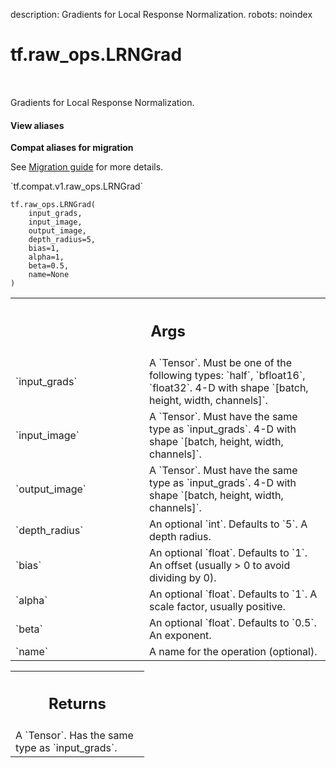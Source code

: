 description: Gradients for Local Response Normalization.
robots: noindex

# tf.raw_ops.LRNGrad

<!-- Insert buttons and diff -->

<table class="tfo-notebook-buttons tfo-api nocontent" align="left">

</table>



Gradients for Local Response Normalization.

<section class="expandable">
  <h4 class="showalways">View aliases</h4>
  <p>
<b>Compat aliases for migration</b>
<p>See
<a href="https://www.tensorflow.org/guide/migrate">Migration guide</a> for
more details.</p>
<p>`tf.compat.v1.raw_ops.LRNGrad`</p>
</p>
</section>

<pre class="devsite-click-to-copy prettyprint lang-py tfo-signature-link">
<code>tf.raw_ops.LRNGrad(
    input_grads,
    input_image,
    output_image,
    depth_radius=5,
    bias=1,
    alpha=1,
    beta=0.5,
    name=None
)
</code></pre>



<!-- Placeholder for "Used in" -->


<!-- Tabular view -->
 <table class="responsive fixed orange">
<colgroup><col width="214px"><col></colgroup>
<tr><th colspan="2"><h2 class="add-link">Args</h2></th></tr>

<tr>
<td>
`input_grads`
</td>
<td>
A `Tensor`. Must be one of the following types: `half`, `bfloat16`, `float32`.
4-D with shape `[batch, height, width, channels]`.
</td>
</tr><tr>
<td>
`input_image`
</td>
<td>
A `Tensor`. Must have the same type as `input_grads`.
4-D with shape `[batch, height, width, channels]`.
</td>
</tr><tr>
<td>
`output_image`
</td>
<td>
A `Tensor`. Must have the same type as `input_grads`.
4-D with shape `[batch, height, width, channels]`.
</td>
</tr><tr>
<td>
`depth_radius`
</td>
<td>
An optional `int`. Defaults to `5`. A depth radius.
</td>
</tr><tr>
<td>
`bias`
</td>
<td>
An optional `float`. Defaults to `1`.
An offset (usually > 0 to avoid dividing by 0).
</td>
</tr><tr>
<td>
`alpha`
</td>
<td>
An optional `float`. Defaults to `1`.
A scale factor, usually positive.
</td>
</tr><tr>
<td>
`beta`
</td>
<td>
An optional `float`. Defaults to `0.5`. An exponent.
</td>
</tr><tr>
<td>
`name`
</td>
<td>
A name for the operation (optional).
</td>
</tr>
</table>



<!-- Tabular view -->
 <table class="responsive fixed orange">
<colgroup><col width="214px"><col></colgroup>
<tr><th colspan="2"><h2 class="add-link">Returns</h2></th></tr>
<tr class="alt">
<td colspan="2">
A `Tensor`. Has the same type as `input_grads`.
</td>
</tr>

</table>

